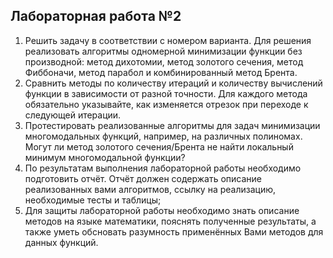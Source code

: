## Лабораторная работа №2

1. Решить задачу в соответствии с номером варианта. Для решения реализовать алгоритмы одномерной минимизации функции без производной: метод дихотомии, метод золотого сечения, метод Фиббоначи, метод парабол и комбинированный метод Брента.
2. Сравнить методы по количеству итераций и количеству вычислений функции в зависимости от разной точности. Для каждого метода обязательно указывайте, как изменяется отрезок при переходе к следующей итерации.
3. Протестировать реализованные алгоритмы для задач минимизации многомодальных функций, например, на различных полиномах. Могут ли метод золотого сечения/Брента не найти локальный минимум многомодальной функции?
4. По результатам выполнения лабораторной работы необходимо подготовить отчёт. Отчёт должен содержать описание реализованных вами алгоритмов, ссылку на реализацию, необходимые тесты и таблицы;
5. Для защиты лабораторной работы необходимо знать описание методов на языке математики, пояснять полученные результаты, а также уметь обсновать разумность применённых Вами методов для данных функций.
